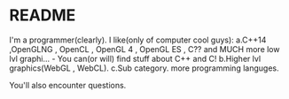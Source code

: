 # README
I'm a programmer(clearly).
I like(only of computer cool guys):
a.C++14 ,OpenGLNG , OpenCL , OpenGL 4 , OpenGL ES , C?? and MUCH more low lvl graphi... - You can(or will) find stuff about C++ and C!
b.Higher lvl graphics(WebGL , WebCL).
  c.Sub category. more programming languges.

You'll also encounter questions.
  
